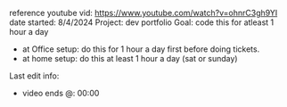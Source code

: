 reference youtube vid: https://www.youtube.com/watch?v=ohnrC3gh9YI <br>
date started: 8/4/2024
Project: dev portfolio
Goal: code this for atleast 1 hour a day
  - at Office setup: do this for 1 hour a day first before doing tickets.
  - at home setup: do this at least 1 hour a day (sat or sunday)

Last edit info:
  - video ends @: 00:00 
